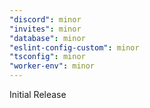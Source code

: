 ```yaml
---
"discord": minor
"invites": minor
"database": minor
"eslint-config-custom": minor
"tsconfig": minor
"worker-env": minor
---
```


Initial Release
